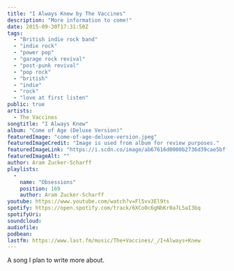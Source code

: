 ```yaml
---
title: "I Always Knew by The Vaccines"
description: "More information to come!"
date: 2015-09-30T17:31:50Z
tags:
  - "British indie rock band"
  - "indie rock"
  - "power pop"
  - "garage rock revival"
  - "post-punk revival"
  - "pop rock"
  - "british"
  - "indie"
  - "rock"
  - "love at first listen"
public: true
artists:
  - The Vaccines
songtitle: "I Always Knew"
album: "Come of Age (Deluxe Version)"
featuredImage: "come-of-age-deluxe-version.jpeg"
featuredImageCredit: "Image is used from album for review purposes."
featuredImageLink: "https://i.scdn.co/image/ab67616d0000b2736d39cae5bffa907ef837c907"
featuredImageAlt: ""
author: Aram Zucker-Scharff
playlists:
  -
    name: "Obsessions"
    position: 169
    author: Aram Zucker-Scharff
youtube: https://www.youtube.com/watch?v=Fl5vv3El9ts
spotify: https://open.spotify.com/track/6XCo0c6gNbKr0a7L5aI3bq
spotifyUri: 
soundcloud:
audiofile:
podbean:
lastfm: https://www.last.fm/music/The+Vaccines/_/I+Always+Knew
---
```


A song I plan to write more about.
		